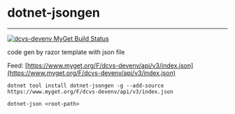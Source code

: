 # dotnet-jsongen
---
[![dcvs-devenv MyGet Build Status](https://www.myget.org/BuildSource/Badge/dcvs-devenv?identifier=8078a458-180f-4668-b8cd-8d58056fb351)](https://www.myget.org/)

code gen by razor template with json file

Feed: [https://www.myget.org/F/dcvs-devenv/api/v3/index.json](https://www.myget.org/F/dcvs-devenv/api/v3/index.json)

```
dotnet tool install dotnet-jsongen -g --add-source https://www.myget.org/F/dcvs-devenv/api/v3/index.json

dotnet-json <root-path>
```
